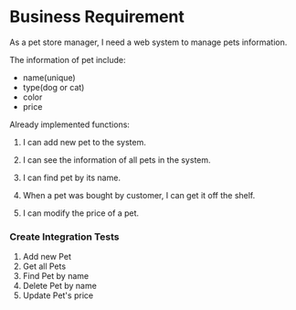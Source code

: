 # Business Requirement

As a pet store manager, I need a web system to manage pets information.

The information of pet include:  
- name(unique)  
- type(dog or cat)  
- color  
- price  

Already implemented functions:

1. I can add new pet to the system. 

2. I can see the information of all pets in the system.

3. I can find pet by its name.

4. When a pet was bought by customer, I can get it off the shelf.

5. I can modify the price of a pet.


### Create Integration Tests
1. Add new Pet
2. Get all Pets
3. Find Pet by name
4. Delete Pet by name
5. Update Pet's price